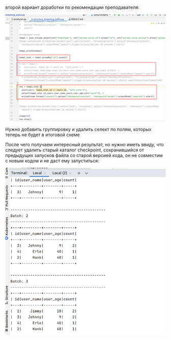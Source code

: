 второй вариант доработки по рекомендации преподавателя:

![img_3.png](img_3.png)

Нужно добавить группировку и удалить селект по полям, которых теперь не будет в итоговой схеме

После чего получаем интересный результат, но нужно иметь ввиду, что следует удалить старый каталог checkpoint, сохранившийся от предыдущих запусков файла со старой версией кода, он не совместим с новым кодом и не даст ему запуститься:

![img_6.png](img_6.png)
